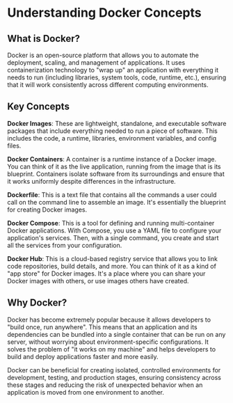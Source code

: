 
# Understanding Docker Concepts

## What is Docker?

Docker is an open-source platform that allows you to automate the deployment, scaling, and management of applications. It uses containerization technology to "wrap up" an application with everything it needs to run (including libraries, system tools, code, runtime, etc.), ensuring that it will work consistently across different computing environments.

## Key Concepts

**Docker Images**: These are lightweight, standalone, and executable software packages that include everything needed to run a piece of software. This includes the code, a runtime, libraries, environment variables, and config files.

**Docker Containers**: A container is a runtime instance of a Docker image. You can think of it as the live application, running from the image that is its blueprint. Containers isolate software from its surroundings and ensure that it works uniformly despite differences in the infrastructure.

**Dockerfile**: This is a text file that contains all the commands a user could call on the command line to assemble an image. It's essentially the blueprint for creating Docker images.

**Docker Compose**: This is a tool for defining and running multi-container Docker applications. With Compose, you use a YAML file to configure your application's services. Then, with a single command, you create and start all the services from your configuration.

**Docker Hub**: This is a cloud-based registry service that allows you to link code repositories, build details, and more. You can think of it as a kind of "app store" for Docker images. It's a place where you can share your Docker images with others, or use images others have created.

## Why Docker?

Docker has become extremely popular because it allows developers to "build once, run anywhere". This means that an application and its dependencies can be bundled into a single container that can be run on any server, without worrying about environment-specific configurations. It solves the problem of "it works on my machine" and helps developers to build and deploy applications faster and more easily.

Docker can be beneficial for creating isolated, controlled environments for development, testing, and production stages, ensuring consistency across these stages and reducing the risk of unexpected behavior when an application is moved from one environment to another.


